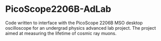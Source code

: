 # PicoScope2206B-AdLab
Code written to interface with the PicoScope 2206B MSO desktop oscilloscope for an undergrad physics advanced lab project. The project aimed at measuring the lifetime of cosmic ray muons.
